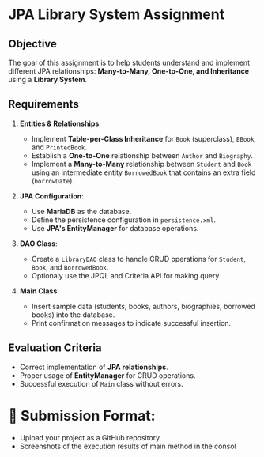 # JPA Library System Assignment

## Objective
The goal of this assignment is to help students understand and implement different JPA relationships: **Many-to-Many, One-to-One, and Inheritance** using a **Library System**.

## Requirements
1. **Entities & Relationships**:
   - Implement **Table-per-Class Inheritance** for `Book` (superclass), `EBook`, and `PrintedBook`.
   - Establish a **One-to-One** relationship between `Author` and `Biography`.
   - Implement a **Many-to-Many** relationship between `Student` and `Book` using an intermediate entity `BorrowedBook` that contains an extra field (`borrowDate`).

2. **JPA Configuration**:
   - Use **MariaDB** as the database.
   - Define the persistence configuration in `persistence.xml`.
   - Use **JPA's EntityManager** for database operations.

3. **DAO Class**:
   - Create a `LibraryDAO` class to handle CRUD operations for `Student`, `Book`, and `BorrowedBook`.
   - Optionaly use the JPQL and Criteria API for making query

4. **Main Class**:
   - Insert sample data (students, books, authors, biographies, borrowed books) into the database.
   - Print confirmation messages to indicate successful insertion.


## Evaluation Criteria
- Correct implementation of **JPA relationships**.
- Proper usage of **EntityManager** for CRUD operations.
- Successful execution of `Main` class without errors.


# 🚀 **Submission Format:** 
- Upload your project as a GitHub repository.
- Screenshots of the execution results of main method in the consol
  
